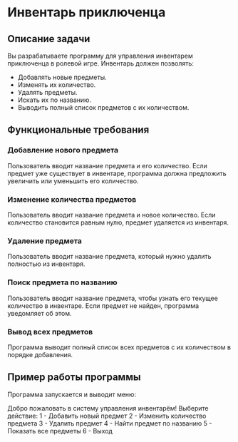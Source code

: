 # Инвентарь приключенца

## Описание задачи

Вы разрабатываете программу для управления инвентарем приключенца в ролевой игре. Инвентарь должен позволять:

- Добавлять новые предметы.
- Изменять их количество.
- Удалять предметы.
- Искать их по названию.
- Выводить полный список предметов с их количеством.

## Функциональные требования

### Добавление нового предмета

Пользователь вводит название предмета и его количество. Если предмет уже существует в инвентаре, программа должна предложить увеличить или уменьшить его количество.

### Изменение количества предметов

Пользователь вводит название предмета и новое количество. Если количество становится равным нулю, предмет удаляется из инвентаря.

### Удаление предмета

Пользователь вводит название предмета, который нужно удалить полностью из инвентаря.

### Поиск предмета по названию

Пользователь вводит название предмета, чтобы узнать его текущее количество в инвентаре. Если предмет не найден, программа уведомляет об этом.

### Вывод всех предметов

Программа выводит полный список всех предметов с их количеством в порядке добавления.

## Пример работы программы

Программа запускается и выводит меню:

Добро пожаловать в систему управления инвентарём!
Выберите действие:
1 - Добавить новый предмет
2 - Изменить количество предмета
3 - Удалить предмет
4 - Найти предмет по названию
5 - Показать все предметы
6 - Выход
